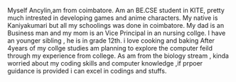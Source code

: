 Myself Ancylin,am from coimbatore. 
Am an BE.CSE student in KITE, pretty much intrested in developing games and anime characters. 
My native is Kaniyakumari but all my schoolings was done in coimbatore.
My dad is an Business man and my mom is an Vice Principal in an nursing collge.
I have an younger sibling , he is in grade 12th.
i love cooking and baking 
After 4years of my collge studies am planning to explore the computer feild through my experience from college.
As am from the biology stream , kinda worried about my coding skills and computer knowledge ,if prpoer guidance is provided i can excel in codings and stuffs.

